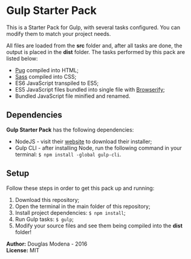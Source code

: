 Gulp Starter Pack
=================
This is a Starter Pack for Gulp, with several tasks configured. You can modify them to match your project needs.

All files are loaded from the **src** folder and, after all tasks are done, the output is placed in the **dist** folder. The tasks performed by this pack are listed below:

- [Pug](https://pugjs.org/) compiled into HTML;
- [Sass](http://sass-lang.com/) compiled into CSS;
- ES6 JavaScript transpiled to ES5;
- ES5 JavaScript files bundled into single file with [Browserify](http://browserify.org);
- Bundled JavaScript file minified and renamed.

Dependencies
------------
**Gulp Starter Pack** has the following dependencies:

- NodeJS - visit their [website](https://nodejs.org/en/) to download their installer;
- Gulp CLI - after installing Node, run the following command in your terminal: `$ npm install -global gulp-cli`.

Setup
-----
Follow these steps in order to get this pack up and running:

1. Download this repository;  
2. Open the terminal in the main folder of this repository;  
3. Install project dependencies: `$ npm install`;  
4. Run Gulp tasks: `$ gulp`;  
5. Modify your source files and see them being compiled into the **dist** folder!

**Author:** Douglas Modena - 2016  
**License:** MIT
